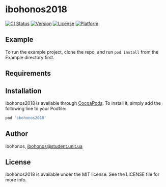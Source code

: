 # ibohonos2018

[![CI Status](https://img.shields.io/travis/ibohonos/ibohonos2018.svg?style=flat)](https://travis-ci.org/ibohonos/ibohonos2018)
[![Version](https://img.shields.io/cocoapods/v/ibohonos2018.svg?style=flat)](https://cocoapods.org/pods/ibohonos2018)
[![License](https://img.shields.io/cocoapods/l/ibohonos2018.svg?style=flat)](https://cocoapods.org/pods/ibohonos2018)
[![Platform](https://img.shields.io/cocoapods/p/ibohonos2018.svg?style=flat)](https://cocoapods.org/pods/ibohonos2018)

## Example

To run the example project, clone the repo, and run `pod install` from the Example directory first.

## Requirements

## Installation

ibohonos2018 is available through [CocoaPods](https://cocoapods.org). To install
it, simply add the following line to your Podfile:

```ruby
pod 'ibohonos2018'
```

## Author

ibohonos, ibohonos@student.unit.ua

## License

ibohonos2018 is available under the MIT license. See the LICENSE file for more info.
